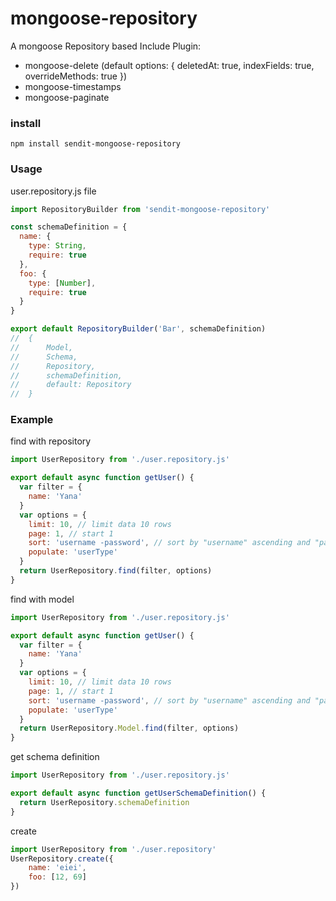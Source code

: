 # mongoose-repository
A mongoose Repository based
Include Plugin:
- mongoose-delete (default options: { deletedAt: true, indexFields: true, overrideMethods: true })
- mongoose-timestamps
- mongoose-paginate

### install
```
npm install sendit-mongoose-repository
```

### Usage
user.repository.js file
```javascript
import RepositoryBuilder from 'sendit-mongoose-repository'

const schemaDefinition = {
  name: {
    type: String,
    require: true
  },
  foo: {
    type: [Number],
    require: true
  }
}

export default RepositoryBuilder('Bar', schemaDefinition)
//  {
//      Model,
//      Schema,
//      Repository,
//      schemaDefinition,
//      default: Repository
//  }
```

### Example
find with repository
```javascript
import UserRepository from './user.repository.js'

export default async function getUser() {
  var filter = {
    name: 'Yana'
  }
  var options = {
    limit: 10, // limit data 10 rows
    page: 1, // start 1
    sort: 'username -password', // sort by "username" ascending and "password" descending
    populate: 'userType'
  }
  return UserRepository.find(filter, options)
}
```

find with model
```javascript
import UserRepository from './user.repository.js'

export default async function getUser() {
  var filter = {
    name: 'Yana'
  }
  var options = {
    limit: 10, // limit data 10 rows
    page: 1, // start 1
    sort: 'username -password', // sort by "username" ascending and "password" descending
    populate: 'userType'
  }
  return UserRepository.Model.find(filter, options)
}
```

get schema definition
```javascript
import UserRepository from './user.repository.js'

export default async function getUserSchemaDefinition() {
  return UserRepository.schemaDefinition
}
```

create
```javascript
import UserRepository from './user.repository'
UserRepository.create({
    name: 'eiei',
    foo: [12, 69]
})
```